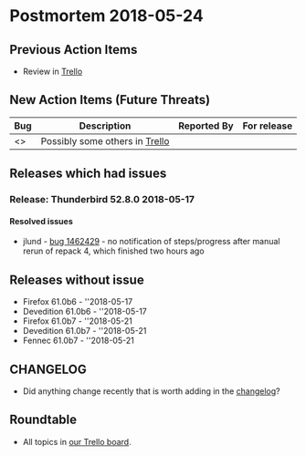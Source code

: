 # Postmortem 2018-05-24

## Previous Action Items

* Review in [Trello](https://trello.com/b/aLnCtUjm/releaseduty)

## New Action Items (Future Threats)

| Bug                                                           | Description                | Reported By         | For release |
| ------------------------------------------------------------- | -------------------------- | ------------------- | ----------- |
| <> | Possibly some others in [Trello](https://trello.com/b/aLnCtUjm/releaseduty) | | | | |

## Releases which had issues

### Release: Thunderbird 52.8.0 2018-05-17

#### Resolved issues
- jlund - [bug 1462429](https://bugzil.la/1462429) - no notification of steps/progress after manual rerun of repack 4, which finished two hours ago

## Releases without issue

* Firefox 61.0b6 - ''2018-05-17
* Devedition 61.0b6 - ''2018-05-17
* Firefox 61.0b7 - ''2018-05-21
* Devedition 61.0b7 - ''2018-05-21
* Fennec 61.0b7 - ''2018-05-21

## CHANGELOG
- Did anything change recently that is worth adding in the [changelog](https://github.com/mozilla-releng/releasewarrior-2.0/blob/master/docs/CHANGELOG.md)?

## Roundtable
- All topics in [our Trello board](https://trello.com/b/aLnCtUjm/releaseduty).